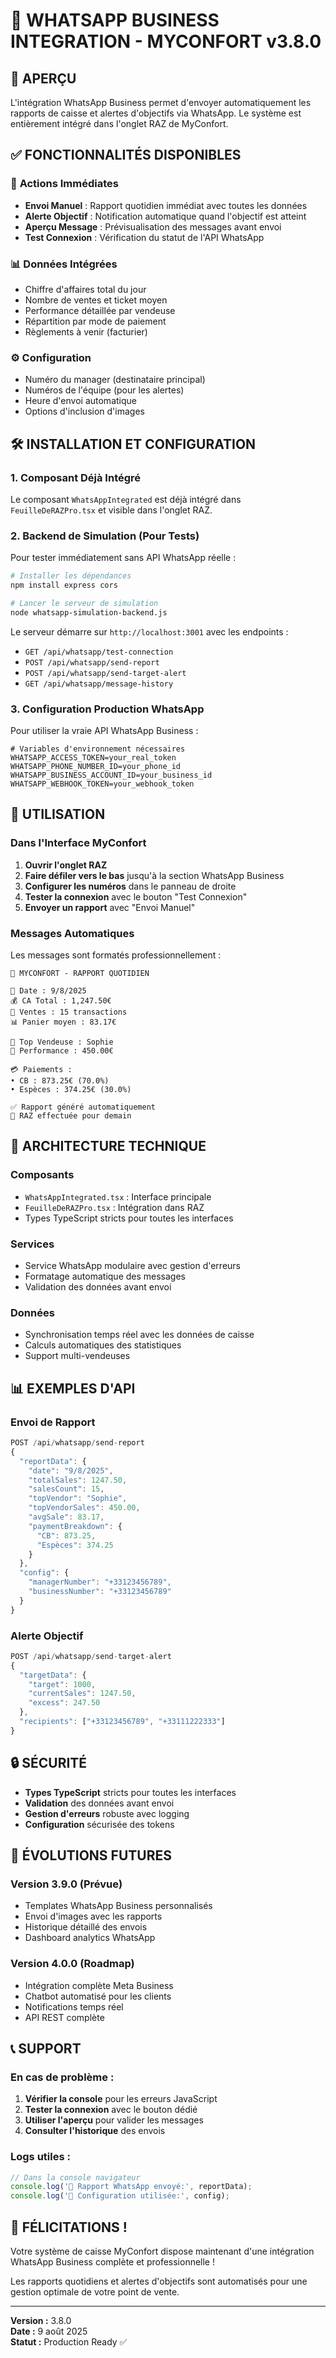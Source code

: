 # 📱 WHATSAPP BUSINESS INTEGRATION - MYCONFORT v3.8.0

## 🎯 APERÇU

L'intégration WhatsApp Business permet d'envoyer automatiquement les rapports de caisse et alertes d'objectifs via WhatsApp. Le système est entièrement intégré dans l'onglet RAZ de MyConfort.

## ✅ FONCTIONNALITÉS DISPONIBLES

### 🚀 **Actions Immédiates**
- **Envoi Manuel** : Rapport quotidien immédiat avec toutes les données
- **Alerte Objectif** : Notification automatique quand l'objectif est atteint
- **Aperçu Message** : Prévisualisation des messages avant envoi
- **Test Connexion** : Vérification du statut de l'API WhatsApp

### 📊 **Données Intégrées**
- Chiffre d'affaires total du jour
- Nombre de ventes et ticket moyen
- Performance détaillée par vendeuse
- Répartition par mode de paiement
- Règlements à venir (facturier)

### ⚙️ **Configuration**
- Numéro du manager (destinataire principal)
- Numéros de l'équipe (pour les alertes)
- Heure d'envoi automatique
- Options d'inclusion d'images

## 🛠️ INSTALLATION ET CONFIGURATION

### 1. **Composant Déjà Intégré**
Le composant `WhatsAppIntegrated` est déjà intégré dans `FeuilleDeRAZPro.tsx` et visible dans l'onglet RAZ.

### 2. **Backend de Simulation (Pour Tests)**
Pour tester immédiatement sans API WhatsApp réelle :

```bash
# Installer les dépendances
npm install express cors

# Lancer le serveur de simulation
node whatsapp-simulation-backend.js
```

Le serveur démarre sur `http://localhost:3001` avec les endpoints :
- `GET /api/whatsapp/test-connection`
- `POST /api/whatsapp/send-report`
- `POST /api/whatsapp/send-target-alert`
- `GET /api/whatsapp/message-history`

### 3. **Configuration Production WhatsApp**

Pour utiliser la vraie API WhatsApp Business :

```env
# Variables d'environnement nécessaires
WHATSAPP_ACCESS_TOKEN=your_real_token
WHATSAPP_PHONE_NUMBER_ID=your_phone_id
WHATSAPP_BUSINESS_ACCOUNT_ID=your_business_id
WHATSAPP_WEBHOOK_TOKEN=your_webhook_token
```

## 📱 UTILISATION

### **Dans l'Interface MyConfort**

1. **Ouvrir l'onglet RAZ**
2. **Faire défiler vers le bas** jusqu'à la section WhatsApp Business
3. **Configurer les numéros** dans le panneau de droite
4. **Tester la connexion** avec le bouton "Test Connexion"
5. **Envoyer un rapport** avec "Envoi Manuel"

### **Messages Automatiques**

Les messages sont formatés professionnellement :

```
🏪 MYCONFORT - RAPPORT QUOTIDIEN

📅 Date : 9/8/2025
💰 CA Total : 1,247.50€
🛒 Ventes : 15 transactions
📊 Panier moyen : 83.17€

👑 Top Vendeuse : Sophie
💎 Performance : 450.00€

💳 Paiements :
• CB : 873.25€ (70.0%)
• Espèces : 374.25€ (30.0%)

✅ Rapport généré automatiquement
🔄 RAZ effectuée pour demain
```

## 🔧 ARCHITECTURE TECHNIQUE

### **Composants**
- `WhatsAppIntegrated.tsx` : Interface principale
- `FeuilleDeRAZPro.tsx` : Intégration dans RAZ
- Types TypeScript stricts pour toutes les interfaces

### **Services**
- Service WhatsApp modulaire avec gestion d'erreurs
- Formatage automatique des messages
- Validation des données avant envoi

### **Données**
- Synchronisation temps réel avec les données de caisse
- Calculs automatiques des statistiques
- Support multi-vendeuses

## 📊 EXEMPLES D'API

### **Envoi de Rapport**
```javascript
POST /api/whatsapp/send-report
{
  "reportData": {
    "date": "9/8/2025",
    "totalSales": 1247.50,
    "salesCount": 15,
    "topVendor": "Sophie",
    "topVendorSales": 450.00,
    "avgSale": 83.17,
    "paymentBreakdown": {
      "CB": 873.25,
      "Espèces": 374.25
    }
  },
  "config": {
    "managerNumber": "+33123456789",
    "businessNumber": "+33123456789"
  }
}
```

### **Alerte Objectif**
```javascript
POST /api/whatsapp/send-target-alert
{
  "targetData": {
    "target": 1000,
    "currentSales": 1247.50,
    "excess": 247.50
  },
  "recipients": ["+33123456789", "+33111222333"]
}
```

## 🔒 SÉCURITÉ

- **Types TypeScript** stricts pour toutes les interfaces
- **Validation** des données avant envoi
- **Gestion d'erreurs** robuste avec logging
- **Configuration** sécurisée des tokens

## 🚀 ÉVOLUTIONS FUTURES

### **Version 3.9.0 (Prévue)**
- Templates WhatsApp Business personnalisés
- Envoi d'images avec les rapports
- Historique détaillé des envois
- Dashboard analytics WhatsApp

### **Version 4.0.0 (Roadmap)**
- Intégration complète Meta Business
- Chatbot automatisé pour les clients
- Notifications temps réel
- API REST complète

## 📞 SUPPORT

### **En cas de problème :**

1. **Vérifier la console** pour les erreurs JavaScript
2. **Tester la connexion** avec le bouton dédié
3. **Utiliser l'aperçu** pour valider les messages
4. **Consulter l'historique** des envois

### **Logs utiles :**
```javascript
// Dans la console navigateur
console.log('📱 Rapport WhatsApp envoyé:', reportData);
console.log('🔧 Configuration utilisée:', config);
```

## 🎉 FÉLICITATIONS !

Votre système de caisse MyConfort dispose maintenant d'une intégration WhatsApp Business complète et professionnelle ! 

Les rapports quotidiens et alertes d'objectifs sont automatisés pour une gestion optimale de votre point de vente.

---

**Version :** 3.8.0  
**Date :** 9 août 2025  
**Statut :** Production Ready ✅
